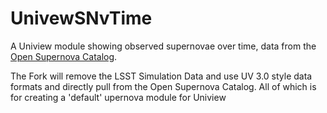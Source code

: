 # UnivewSNvTime
A Uniview module showing observed supernovae over time, data from the [Open Supernova Catalog](https://sne.space/).

The Fork will remove the LSST Simulation Data and use UV 3.0 style data formats and directly pull from the Open Supernova Catalog. All of which is for creating a 'default' upernova module for Uniview

